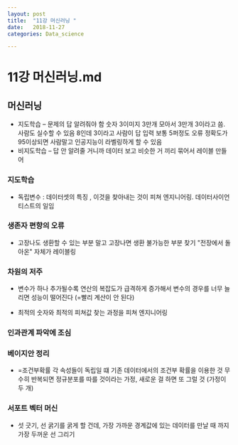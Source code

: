 ```yaml
---
layout: post
title:  "11강 머신러닝 "
date:   2018-11-27 
categories: Data_science

---
```


# 11강 머신러닝.md

## 머신러닝

- 지도학습 – 문제의 답 알려줘야 함 숫자 3이미지 3만개 모아서 3만개 3이라고 씀. 사람도 실수할 수 있음 8인데 3이라고 사람이 답 입력 보통 5퍼정도 오류
정확도가 95이상되면 사람말고 인공지능이 라벨링하게 할 수 있음
- 비지도학습 – 답 안 알려줄 거니까 데이터 보고 비슷한 거 끼리 묶어서 레이블 만들어

### 지도학습
 - 독립변수 : 데이터셋의 특징 , 이것을 찾아내는 것이 피쳐 엔지니어링. 데이터사이언티스트의 일임

### 생존자 편향의 오류

- 고장나도 생환할 수 있는 부분 말고 고장나면 생환 불가능한 부분 찾기 "전장에서 돌아온" 자체가 레이블링

### 차원의 저주

- 변수가 하나 추가될수록 연산의 복잡도가 급격하게 증가해서 변수의 경우를 너무 늘리면 성능이 떨어진다 (=빨리 계산이 안 된다)

- 최적의 숫자와 최적의 피쳐값 찾는 과정을 피쳐 엔지니어링

### 인과관계 파악에 조심

### 베이지안 정리
- =조건부확률 각 속성들이 독립일 떄 기존 데이터에서의 조건부 확률을 이용한 것
무수히 반복되면 정규분포를 따를 것이라는 가정, 새로운 걸 하면 또 그럴 것 (가정이 두 개)

### 서포트 벡터 머신
- 섯 긋기, 선 굵기를 굵게 할 건데, 가장 가까운 경계값에 있는 데이터를 만날 때 까지 가장 두꺼운 선 그리기

